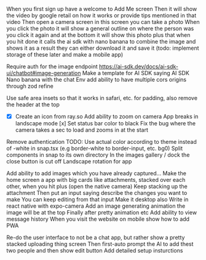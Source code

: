 When you first sign up have a welcome to Add Me screen
Then it will show the video by google retail on how it works or provide tips mentioned in that video
Then open a camera screen in this screen you can take a photo
When you click the photo it will show a general outline on where the person was
you click it again and at the bottom it will show this photo plus that
when you hit done it calls the ai sdk with nano banana to combine the image and shows it as a result they can either download it and save it (todo: implement storage of these later and make a mobile app)

Require auth for the image endpoint
https://ai-sdk.dev/docs/ai-sdk-ui/chatbot#image-generation
Make a template for AI SDK saying AI SDK Nano banana with the chat
Env add ability to have multiple cors origins through zod refine

Use safe area insets so that it works in safari, etc. for padding, also remove the header at the top
- [x] Create an icon from ray.so
Add ability to zoom on camera
App breaks in landscape mode
[x] Set status bar color to black
Fix the bug where the camera takes a sec to load and zooms in at the start

Remove authentication
TODO: Use actual color according to theme instead of -white in snap.tsx
(e.g border-white to border-input, etc. bg0)
Split components in snap to its own directory
In the images gallery / dock the close button is cut off
Landscape rotation for app  

Add ability to add images which you have already captured...
Make the home screen a app with big cards like attachments, stacked over each other, when you hit plus (open the native camera)
Keep stacking up the attachment
Then put an input saying describe the changes you want to make
You can keep editing from that input
Make it desktop also
Write in react native with expo-camera
Add an image generating animation the image will be at the top
Finally after pretty animation etc
Add ability to view message history
When you visit  the website on mobile show how to add PWA

Re-do the user interface to not be a chat app, but rather show a pretty stacked uploading thing screen
Then first-auto prompt the AI to add thest two people and then show edit button
Add detailed setup insturctions